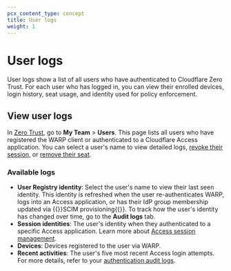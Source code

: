 ```yaml
---
pcx_content_type: concept
title: User logs
weight: 1
---
```


# User logs

User logs show a list of all users who have authenticated to Cloudflare Zero Trust. For each user who has logged in, you can view their enrolled devices, login history, seat usage, and identity used for policy enforcement.

## View user logs

In [Zero Trust](https://one.dash.cloudflare.com/), go to **My Team** > **Users**. This page lists all users who have registered the WARP client or authenticated to a Cloudflare Access application. You can select a user's name to view detailed logs, [revoke their session](/cloudflare-one/identity/users/session-management/#revoke-user-sessions), or [remove their seat](/cloudflare-one/identity/users/seat-management/).

### Available logs

- **User Registry identity**: Select the user's name to view their last seen identity. This identity is refreshed when the user re-authenticates WARP, logs into an Access application, or has their IdP group membership updated via {{<glossary-tooltip term_id="SCIM" link="/cloudflare-one/identity/users/scim/">}}SCIM provisioning{{</glossary-tooltip>}}. To track how the user's identity has changed over time, go to the **Audit logs** tab.
- **Session identities**: The user's identity when they authenticated to a specific Access application. Learn more about [Access session management](/cloudflare-one/identity/users/session-management/).
- **Devices**: Devices registered to the user via WARP.
- **Recent activities**: The user's five most recent Access login attempts. For more details, refer to your [authentication audit logs](/cloudflare-one/insights/logs/audit-logs/#authentication-audit-logs).
